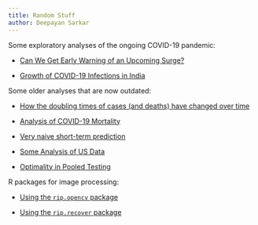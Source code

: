 ```yaml
---
title: Random Stuff
author: Deepayan Sarkar
---
```



Some exploratory analyses of the ongoing COVID-19 pandemic:

- [Can We Get Early Warning of an Upcoming Surge?](covid-19/active-prediction.html)

- [Growth of COVID-19 Infections in India](covid-19/increment-ratio.html)

Some older analyses that are now outdated:

- [How the doubling times of cases (and deaths) have changed over time](covid-19/doubling.html)

- [Analysis of COVID-19 Mortality](covid-19/deaths.html)

- [Very naive short-term prediction](covid-19/prediction.html)

- [Some Analysis of US Data](covid-19/us-states.html)

- [Optimality in Pooled Testing](covid-19/pooled-testing.html)

R packages for image processing:

- [Using the `rip.opencv` package](rip/opencv-intro.html)

- [Using the `rip.recover` package](rip/recover-intro.html)


<!-- 

Ramblings:

- [Bangla computing and I](misc/bangla-computing.html)

- [Collected Recipes](misc/recipes.html)

-->


<!-- 

Expository notes and slides:

- Talks related to R

- Lattice

- R for clininal trial data

- Data visualization

-->


<!-- 

Course material:

- [Introductory Computer Programming]() (mostly with R)

- [Regression Techniques]()

-->


